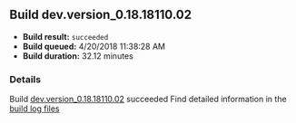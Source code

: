 ## Build dev.version_0.18.18110.02
- **Build result:** `succeeded`
- **Build queued:** 4/20/2018 11:38:28 AM
- **Build duration:** 32.12 minutes
### Details
Build [dev.version_0.18.18110.02](https://winappstudio.visualstudio.com/web/build.aspx?pcguid=a4ef43be-68ce-4195-a619-079b4d9834c2&builduri=vstfs%3a%2f%2f%2fBuild%2fBuild%2f25541) succeeded
Find detailed information in the [build log files](https://uwpctdiags.blob.core.windows.net/buildlogs/dev.version_0.18.18110.02_logs.zip)
